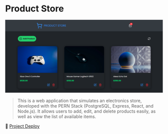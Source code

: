 # Product Store

<img src="frontend/public/product_store_print.png" alt="Print do projeto">

> This is a web application that simulates an electronics store, developed with the PERN Stack (PostgreSQL, Express, React, and Node.js). It allows users to add, edit, and delete products easily, as well as view the list of available items.

🔗 [Project Deploy](https://product-store-pern-78lb.onrender.com/ "Go to Site")

